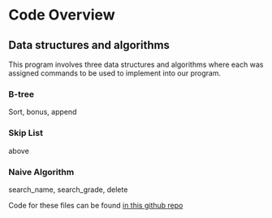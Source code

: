 # Code Overview

## Data structures and algorithms
This program involves three data structures and algorithms where each was assigned commands to be used to implement into our program.

### B-tree
Sort, bonus, append
### Skip List
above
### Naive Algorithm
search_name, search_grade, delete

Code for these files can be found [in this github repo](https://github.com/ernolfur/CSC212GradeBook/tree/main/Complete_Program)

